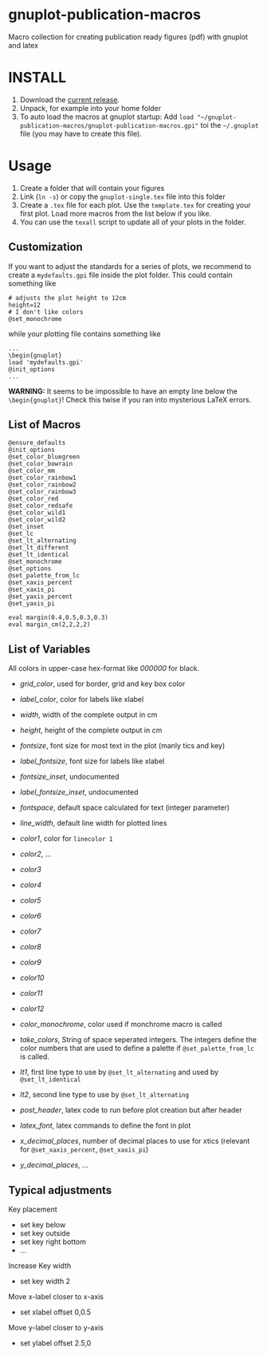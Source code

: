 gnuplot-publication-macros
==========================

Macro collection for creating publication ready figures (pdf) with gnuplot and latex

# INSTALL

1. Download the [current release](https://github.com/qua-bla/gnuplot-publication-macros/raw/master/gnuplot-publication-macros.tar).
2. Unpack, for example into your home folder
3. To auto load the macros at gnuplot startup: Add `load "~/gnuplot-publication-macros/gnuplot-publication-macros.gpi"` toi the `~/.gnuplot` file (you may have to create this file).

# Usage

1. Create a folder that will contain your figures
2. Link (`ln -s`) or copy the `gnuplot-single.tex` file into this folder
3. Create a `.tex` file for each plot. Use the `template.tex` for creating your first plot. Load more macros from the list below if you like.
4. You can use the `texall` script to update all of your plots in the folder.

## Customization

If you want to adjust the standards for a series of plots, we recommend to create a `mydefaults.gpi` file inside the plot folder. This could contain something like

```
# adjusts the plot height to 12cm
height=12
# I don't like colors
@set_monochrome
```

while your plotting file contains something like

```
...
\begin{gnuplot}
load 'mydefaults.gpi'
@init_options
...
```

**WARNING:** It seems to be impossible to have an empty line below the `\begin{gnuplot}`! Check this twise if you ran into mysterious LaTeX errors.

## List of Macros

```
@ensure_defaults
@init_options
@set_color_bluegreen
@set_color_bowrain
@set_color_mm
@set_color_rainbow1
@set_color_rainbow2
@set_color_rainbow3
@set_color_red
@set_color_redsafe
@set_color_wild1
@set_color_wild2
@set_inset
@set_lc
@set_lt_alternating
@set_lt_different
@set_lt_identical
@set_monochrome
@set_options
@set_palette_from_lc
@set_xaxis_percent
@set_xaxis_pi
@set_yaxis_percent
@set_yaxis_pi

eval margin(0.4,0.5,0.3,0.3)
eval margin_cm(2,2,2,2)
```

## List of Variables

All colors in upper-case hex-format like *000000* for black.

- *grid_color*, used for border, grid and key box color
- *label_color*, color for labels like xlabel

- *width*, width of the complete output in cm
- *height*, height of the complete output in cm

- *fontsize*, font size for most text in the plot (manly tics and key)
- *label_fontsize*, font size for labels like xlabel
- *fontsize_inset*, undocumented
- *label_fontsize_inset*, undocumented

- *fontspace*, default space calculated for text (integer parameter)

- *line_width*, default line width for plotted lines

- *color1*, color for `linecolor 1`
- *color2*, ...
- *color3*
- *color4*
- *color5*
- *color6*
- *color7*
- *color8*
- *color9*
- *color10*
- *color11*
- *color12*

- *color_monochrome*, color used if monchrome macro is called

- *take_colors*, String of space seperated integers. The integers define the color numbers that are used to define a palette if `@set_palette_from_lc` is called.

- *lt1*, first line type to use by `@set_lt_alternating` and used by `@set_lt_identical`
- *lt2*, second line type to use by `@set_lt_alternating`

- *post_header*, latex code to run before plot creation but after header

- *latex_font*, latex commands to define the font in plot

- *x_decimal_places*, number of decimal places to use for xtics (relevant for `@set_xaxis_percent`, `@set_xaxis_pi`)
- *y_decimal_places*, ...

## Typical adjustments

Key placement
- set key below
- set key outside
- set key right bottom
- ...

Increase Key width
- set key width 2

Move x-label closer to x-axis
- set xlabel offset 0,0.5

Move y-label closer to y-axis
- set ylabel offset 2.5,0

